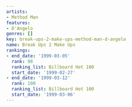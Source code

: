 ```yaml
---
artists:
- Method Man
features:
- D'Angelo
genres: []
key: break-ups-2-make-ups-method-man-d-angelo
name: Break Ups 2 Make Ups
rankings:
- end_date: '1999-03-05'
  rank: 98
  ranking_list: Billboard Hot 100
  start_date: '1999-02-27'
- end_date: '1999-03-12'
  rank: 100
  ranking_list: Billboard Hot 100
  start_date: '1999-03-06'
---
```



